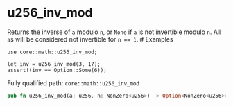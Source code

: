 # u256_inv_mod

Returns the inverse of `a` modulo `n`, or `None` if `a` is not invertible modulo `n`.  All `a`s will be considered not invertible for `n == 1`.  # Examples
```cairo
use core::math::u256_inv_mod;

let inv = u256_inv_mod(3, 17);
assert!(inv == Option::Some(6));
```

Fully qualified path: `core::math::u256_inv_mod`

```rust
pub fn u256_inv_mod(a: u256, n: NonZero<u256>) -> Option<NonZero<u256>>
```

